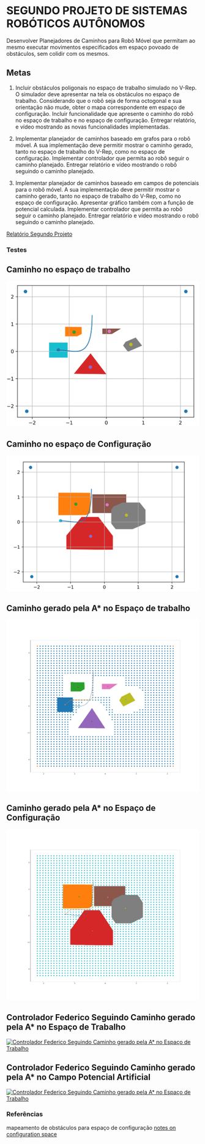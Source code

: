 # SEGUNDO PROJETO DE SISTEMAS ROBÓTICOS AUTÔNOMOS

Desenvolver Planejadores de Caminhos para Robô Móvel que
permitam ao mesmo executar movimentos especificados em espaço
povoado de obstáculos, sem colidir com os mesmos.


## Metas

1. Incluir obstáculos poligonais no espaço de trabalho simulado
no V-Rep. O simulador deve apresentar na tela os obstáculos
no espaço de trabalho. Considerando que o robô seja de forma
octogonal e sua orientação não mude, obter o mapa
correspondente em espaço de configuração. Incluir
funcionalidade que apresente o caminho do robô no espaço de
trabalho e no espaço de configuração. Entregar relatório, e
vídeo mostrando as novas funcionalidades implementadas.

2. Implementar planejador de caminhos baseado em grafos para o
robô móvel. A sua implementação deve permitir mostrar o
caminho gerado, tanto no espaço de trabalho do V-Rep, como
no espaço de configuração. Implementar controlador que
permita ao robô seguir o caminho planejado. Entregar relatório
e vídeo mostrando o robô seguindo o caminho planejado.


3. Implementar planejador de caminhos baseado em campos de
potenciais para o robô móvel. A sua implementação deve
permitir mostrar o caminho gerado, tanto no espaço de
trabalho do V-Rep, como no espaço de configuração.
Apresentar gráfico também com a função de potencial
calculada. Implementar controlador que permita ao robô seguir
o caminho planejado. Entregar relatório e vídeo mostrando o
robô seguindo o caminho planejado.

[Relatório Segundo Projeto](Relatorio_segundo_projeto_sistemas_roboticos_autonomos.pdf)

### Testes

## Caminho no espaço de trabalho
![](../assets/work_space_path.png)

## Caminho no espaço de Configuração
![](../assets/conf_space_path.png)


## Caminho gerado pela A* no Espaço de trabalho

![](../assets/work_space_with_graph.jpeg)

## Caminho gerado pela A* no Espaço de Configuração

![](../assets/conf_space_with_graph.jpeg)

## Controlador Federico Seguindo Caminho gerado pela A* no Espaço de Trabalho
[![Controlador Federico Seguindo Caminho gerado pela A* no Espaço de Trabalho](https://img.youtube.com/vi/MZlBS-d6O-Y/maxresdefault.jpg)](https://youtu.be/MZlBS-d6O-Y)

## Controlador Federico Seguindo Caminho gerado pela A* no Campo Potencial Artificial 
[![Controlador Federico Seguindo Caminho gerado pela A* no Espaço de Trabalho](https://img.youtube.com/vi/jtnPh2pygI4/maxresdefault.jpg)](https://youtu.be/jtnPh2pygI4)

### Referências

mapeamento de obstáculos para espaço de configuração [notes on configuration space](../docs/notes_on_configuration_space.md)
